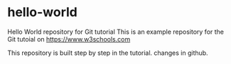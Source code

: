 # hello-world
Hello World repository for Git tutorial
This is an example repository for the Git tutoial on https://www.w3schools.com

This repository is built step by step in the tutorial.
changes in github.
